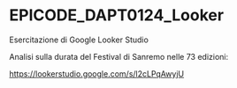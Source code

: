 # EPICODE_DAPT0124_Looker
Esercitazione di Google Looker Studio

Analisi sulla durata del Festival di Sanremo nelle 73 edizioni:

https://lookerstudio.google.com/s/l2cLPqAwyjU 
